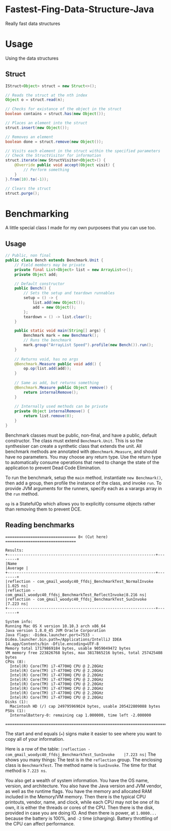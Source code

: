 # Fastest-Fing-Data-Structure-Java
Really fast data structures

# Usage

Using the data structures

## Struct

```java
IStruct<Object> struct = new Struct<>();

// Reads the struct at the nth index
Object o = struct.read(n);

// Checks for existance of the object in the struct
boolean contains = struct.has(new Object());

// Places an element into the struct
struct.insert(new Object());

// Removes an element
boolean done = struct.remove(new Object());

// Visits each element in the struct within the specified parameters
// Check the StructVisitor for information
struct.iterate(new StructVisitor<Object>() {
    @Override public void accept(Object visit) {
        // Perform something
    }
}.from(10).to(-1));

// Clears the struct
struct.purge();
```

# Benchmarking

A little special class I made for my own purposees that you can use too.

## Usage

```java
// Public, non final
public class Bench extends Benchmark.Unit {
    // Field members may be private
    private final List<Object> list = new ArrayList<>();
    private Object add;

    // Default constructor
    public Bench() {
        // Sets the setup and teardown runnables
        setup = () -> {
            list.add(new Object());
            add = new Object();
        };
        teardown = () -> list.clear();
    }

    public static void main(String[] args) {
        Benchmark mark = new Benchmark();
        // Runs the benchmark
        mark.group("ArrayList Speed").profile(new Bench()).run();
    }
    
    // Returns void, has no args
    @Benchmark.Measure public void add() {
        op.op(list.add(add));
    }
    
    // Same as add, but returns something
    @Benchmark.Measure public Object remove() {
        return internalRemove();
    }
    
    // Internally used methods can be private
    private Object internalRemove() {
        return list.remove(0);
    }
}
```

Benchmark classes must be public, non-final, and have a public, default constructor. The class must extend `Benchmark.Unit`. This is so the synthesiser can create a synthetic class that extends the unit. All benchmark methods are annotated with `@Benchmark.Measure`, and should have no parameters. You may choose any return type. Use the return type to automatically consume operations that need to change the state of the application to prevent Dead Code Elimination.

To run the benchmark, setup the `main` method, instantiate `new Benchmark()`, then add a group, then profile the instance of the class, and invoke `run`. To provide JVM arguments for the runners, specify each as a varargs array in the `run` method.

`op` is a StatefulOp which allows you to explicitly consume objects rather than removing them to prevent DCE.

## Reading benchmarks

```
=============================== 8< (Cut here) ===============================

Results:
+-----------------------------------------------------------------+--------+
|Name                                                             |Average |
+-----------------------------------------------------------------+--------+
|reflection - com_gmail_woodyc40_ffdsj_BenchmarkTest_NormalInvoke |1.025 ns|
|reflection - com_gmail_woodyc40_ffdsj_BenchmarkTest_ReflectInvoke|8.216 ns|
|reflection - com_gmail_woodyc40_ffdsj_BenchmarkTest_SunInvoke    |7.223 ns|
+-----------------------------------------------------------------+--------+

System info:
Running Mac OS X version 10.10.3 arch x86_64
Java version 1.8.0_45 JVM Oracle Corporation
Java flags: -Didea.launcher.port=7533 -Didea.launcher.bin.path=/Applications/IntelliJ IDEA 14.app/Contents/bin -Dfile.encoding=UTF-8 
Memory total 17179869184 bytes, usable 9059049472 bytes
VM memory free 223826768 bytes, max 3817865216 bytes, total 257425408 bytes
CPUs (8):
  Intel(R) Core(TM) i7-4770HQ CPU @ 2.20GHz
  Intel(R) Core(TM) i7-4770HQ CPU @ 2.20GHz
  Intel(R) Core(TM) i7-4770HQ CPU @ 2.20GHz
  Intel(R) Core(TM) i7-4770HQ CPU @ 2.20GHz
  Intel(R) Core(TM) i7-4770HQ CPU @ 2.20GHz
  Intel(R) Core(TM) i7-4770HQ CPU @ 2.20GHz
  Intel(R) Core(TM) i7-4770HQ CPU @ 2.20GHz
  Intel(R) Core(TM) i7-4770HQ CPU @ 2.20GHz
Disks (1):
  Macintosh HD (/) cap 249795969024 bytes, usable 205422809088 bytes
PSUs (1):
  InternalBattery-0: remaining cap 1.000000, time left -2.000000

=============================================================================
```

The start and end equals (`=`) signs make it easier to see where you want to copy all of your information.

Here is a row of the table: `|reflection - com_gmail_woodyc40_ffdsj_BenchmarkTest_SunInvoke    |7.223 ns|`
The shows you many things: The test is in the `reflection` group. The enclosing class is `BenchmarkTest`. The method name is `SunInvoke`. The time for that method is `7.223 ns`.

You also get a wealth of system information. You have the OS name, version, and architecture. You also have the Java version and JVM vendor, as well as the runtime flags. You have the memory and allocated RAM included in the Memory/VM memory. Then there is the typical CPU printouts, vendor, name, and clock, while each CPU may not be one of its own, it is either the threads or cores of the CPU. Then there is the disk, provided in case you are doing IO. And then there is power, at `1.0000...` because the battery is 100%, and `-2` time (charging). Battery throttling of the CPU can affect performance.

